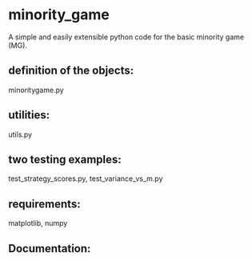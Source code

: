 # minority_game
A simple and easily extensible python code for the basic minority game (MG).

## definition of the objects: 
minoritygame.py

## utilities: 
utils.py

## two testing examples:
test_strategy_scores.py, 
test_variance_vs_m.py

## requirements:
matplotlib, 
numpy

## Documentation:

